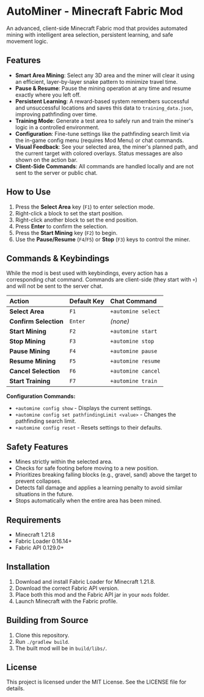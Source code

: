 # AutoMiner - Minecraft Fabric Mod

An advanced, client-side Minecraft Fabric mod that provides automated mining with intelligent area selection, persistent learning, and safe movement logic.

## Features

* **Smart Area Mining**: Select any 3D area and the miner will clear it using an efficient, layer-by-layer snake pattern to minimize travel time.
* **Pause & Resume**: Pause the mining operation at any time and resume exactly where you left off.
* **Persistent Learning**: A reward-based system remembers successful and unsuccessful locations and saves this data to `training_data.json`, improving pathfinding over time.
* **Training Mode**: Generate a test area to safely run and train the miner's logic in a controlled environment.
* **Configuration**: Fine-tune settings like the pathfinding search limit via the in-game config menu (requires Mod Menu) or chat commands.
* **Visual Feedback**: See your selected area, the miner's planned path, and the current target with colored overlays. Status messages are also shown on the action bar.
* **Client-Side Commands**: All commands are handled locally and are not sent to the server or public chat.

## How to Use

1.  Press the **Select Area** key (`F1`) to enter selection mode.
2.  Right-click a block to set the start position.
3.  Right-click another block to set the end position.
4.  Press **Enter** to confirm the selection.
5.  Press the **Start Mining** key (`F2`) to begin.
6.  Use the **Pause/Resume** (`F4`/`F5`) or **Stop** (`F3`) keys to control the miner.

## Commands & Keybindings

While the mod is best used with keybindings, every action has a corresponding chat command. Commands are client-side (they start with `+`) and will not be sent to the server chat.

| Action                | Default Key | Chat Command                        |
| :------------------   | :---------- | :---------------------------------- |
| **Select Area**       | `F1`        | `+automine select`                  |
| **Confirm Selection** | `Enter`     | *(none)*                            |
| **Start Mining**      | `F2`        | `+automine start`                   |
| **Stop Mining**       | `F3`        | `+automine stop`                    |
| **Pause Mining**      | `F4`        | `+automine pause`                   |
| **Resume Mining**     | `F5`        | `+automine resume`                  |
| **Cancel Selection**  | `F6`        | `+automine cancel`                  |
| **Start Training**    | `F7`        | `+automine train`                   |

**Configuration Commands:**
* `+automine config show` - Displays the current settings.
* `+automine config set pathfindingLimit <value>` - Changes the pathfinding search limit.
* `+automine config reset` - Resets settings to their defaults.

## Safety Features

* Mines strictly within the selected area.
* Checks for safe footing before moving to a new position.
* Prioritizes breaking falling blocks (e.g., gravel, sand) above the target to prevent collapses.
* Detects fall damage and applies a learning penalty to avoid similar situations in the future.
* Stops automatically when the entire area has been mined.

## Requirements

-   Minecraft 1.21.8
-   Fabric Loader 0.16.14+
-   Fabric API 0.129.0+

## Installation

1.  Download and install Fabric Loader for Minecraft 1.21.8.
2.  Download the correct Fabric API version.
3.  Place both this mod and the Fabric API jar in your `mods` folder.
4.  Launch Minecraft with the Fabric profile.

## Building from Source

1.  Clone this repository.
2.  Run `./gradlew build`.
3.  The built mod will be in `build/libs/`.

## License

This project is licensed under the MIT License. See the LICENSE file for details.